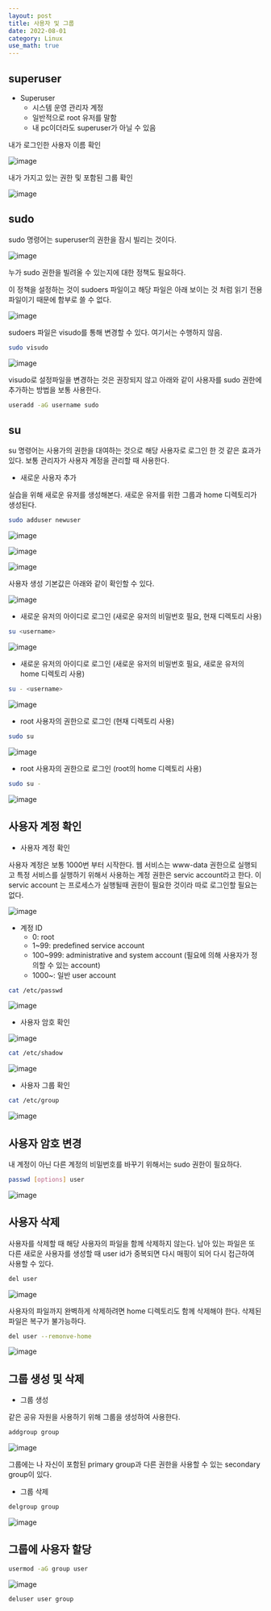 ```yaml
---
layout: post
title: 사용자 및 그룹
date: 2022-08-01
category: Linux
use_math: true
---
```


## superuser

- Superuser
  - 시스템 운영 관리자 계정
  - 일반적으로 root 유저를 말함
  - 내 pc이더라도 superuser가 아닐 수 있음

내가 로그인한 사용자 이름 확인
 
![image](https://user-images.githubusercontent.com/61526722/182022719-5f67efff-7606-439b-8aa1-c1e4b1308169.png)

내가 가지고 있는 권한 및 포함된 그룹 확인
  
![image](https://user-images.githubusercontent.com/61526722/182022729-ed024855-12b0-406f-8e1a-063eb5db41df.png)


## sudo

sudo 명령어는 superuser의 권한을 잠시 빌리는 것이다.

![image](https://user-images.githubusercontent.com/61526722/182022808-dd2b2600-66e0-4c70-b465-88037e89a27b.png)

누가 sudo 권한을 빌려올 수 있는지에 대한 정책도 필요하다. 

이 정책을 설정하는 것이 sudoers 파일이고 해당 파일은 아래 보이는 것 처럼 읽기 전용 파일이기 때문에 함부로 쓸 수 없다.

![image](https://user-images.githubusercontent.com/61526722/182022914-88e64b12-bb04-4994-9385-62b6bee4c5b8.png)

sudoers 파일은 visudo를 통해 변경할 수 있다. 여기서는 수행하지 않음.

```bash
sudo visudo
```

![image](https://user-images.githubusercontent.com/61526722/182023021-0de03aaa-e383-41c2-8be4-ac5e21de9a0d.png)

visudo로 설정파일을 변경하는 것은 권장되지 않고 아래와 같이 사용자를 sudo 권한에 추가하는 방법을 보통 사용한다. 

```bash
useradd -aG username sudo
```

## su

su 명령어는 사용가의 권한을 대여하는 것으로 해당 사용자로 로그인 한 것 같은 효과가 있다. 보통 관리자가 사용자 계정을 관리할 때 사용한다. 

- 새로운 사용자 추가

실습을 위해 새로운 유저를 생성해본다. 새로운 유저를 위한 그룹과 home 디렉토리가 생성된다. 

```bash
sudo adduser newuser
```

![image](https://user-images.githubusercontent.com/61526722/182023593-db5fc335-16b6-479c-aaf9-3031f560329b.png)

![image](https://user-images.githubusercontent.com/61526722/182025127-8ad1c620-5f8f-4315-b2d9-f78ebb24b554.png)

![image](https://user-images.githubusercontent.com/61526722/182025148-ccdcb0a7-64a0-42fd-b3c9-13f75a323173.png)

사용자 생성 기본값은 아래와 같이 확인할 수 있다. 

![image](https://user-images.githubusercontent.com/61526722/182025221-505addfe-dc70-4de7-92df-3d6adb9ad585.png)



- 새로운 유저의 아이디로 로그인 (새로운 유저의 비밀번호 필요, 현재 디렉토리 사용) 
```bash 
su <username>
```

![image](https://user-images.githubusercontent.com/61526722/182023717-36e860b6-ec98-4eb9-a139-a06331a19315.png)


- 새로운 유저의 아이디로 로그인 (새로운 유저의 비밀번호 필요, 새로운 유저의 home 디렉토리 사용) 
```bash 
su - <username>
```

![image](https://user-images.githubusercontent.com/61526722/182023772-a3175a3d-839f-4018-be33-ed452c0bdcc8.png)


- root 사용자의 권한으로 로그인 (현재 디렉토리 사용) 
```bash 
sudo su
```

![image](https://user-images.githubusercontent.com/61526722/182023867-706b6b2e-8f7a-497a-ba82-199cb32f4b9c.png)

- root 사용자의 권한으로 로그인 (root의 home 디렉토리 사용) 
```bash 
sudo su -
```

![image](https://user-images.githubusercontent.com/61526722/182023899-6f5c7f2c-9389-4ff0-93f0-b739b1c845c6.png)


## 사용자 계정 확인


- 사용자 계정 확인 

사용자 계정은 보통 1000번 부터 시작한다. 웹 서비스는 www-data 권한으로 실행되고 특정 서비스를 실행하기 위해서 사용하는 계정 권한은 servic account라고 한다. 이 servic account 는 프로세스가 실행될때 권한이 필요한 것이라 따로 로그인할 필요는 없다. 

![image](https://user-images.githubusercontent.com/61526722/182024408-4e16e1a9-ad49-4b40-9390-0fc2f9201276.png)

- 계정 ID
  - 0: root
  - 1~99: predefined service account
  - 100~999: administrative and system account (필요에 의해 사용자가 정의할 수 있는 account)
  - 1000~: 일반 user account


```bash
cat /etc/passwd
```
![image](https://user-images.githubusercontent.com/61526722/182024202-e7794c9a-8aa0-443a-9ea1-c5f0cd9cae9a.png)


- 사용자 암호 확인 

![image](https://user-images.githubusercontent.com/61526722/182025031-5866083b-b4a5-450a-b499-7b7c0aee2479.png)


```bash 
cat /etc/shadow
```

![image](https://user-images.githubusercontent.com/61526722/182024228-282c80cb-9483-4b6e-89bb-a3c705beb73b.png)


- 사용자 그룹 확인 

```bash 
cat /etc/group
```

![image](https://user-images.githubusercontent.com/61526722/182024247-ef546373-7599-4ac0-915a-8e999741b967.png)


## 사용자 암호 변경

내 계정이 아닌 다른 계정의 비밀번호를 바꾸기 위해서는 sudo 권한이 필요하다. 

```bash
passwd [options] user
```

![image](https://user-images.githubusercontent.com/61526722/182025476-450ec884-6378-43e7-ae75-1ecd31c5f8b1.png)


## 사용자 삭제

사용자를 삭제할 때 해당 사용자의 파일을 함께 삭제하지 않는다. 남아 있는 파일은 또 다른 새로운 사용자를 생성할 때 user id가 중복되면 다시 매핑이 되어 다시 접근하여 사용할 수 있다. 

```bash 
del user
```
![image](https://user-images.githubusercontent.com/61526722/182025644-8487d57c-6638-45b4-9053-c48f2d43d1f9.png)


사용자의 파일까지 완벽하게 삭제하려면 home 디렉토리도 함께 삭제해야 한다. 삭제된 파일은 복구가 불가능하다. 

```bash 
del user --remonve-home
```

![image](https://user-images.githubusercontent.com/61526722/182025637-77daa522-7432-4c4a-922d-5136bdf7ad1f.png)


## 그룹 생성 및 삭제

- 그룹 생성

같은 공유 자원을 사용하기 위해 그룹을 생성하여 사용한다.

```bash 
addgroup group
```

![image](https://user-images.githubusercontent.com/61526722/182025733-6f281460-82c5-4820-9e5e-8f85467582f3.png)

그룹에는 나 자신이 포함된 primary group과 다른 권한을 사용할 수 있는 secondary group이 있다.  

- 그룹 삭제

```bash
delgroup group
```

![image](https://user-images.githubusercontent.com/61526722/182025881-03690ffe-051d-4a07-bd23-7025ae12e2b8.png)

## 그룹에 사용자 할당

```bash 
usermod -aG group user
```

![image](https://user-images.githubusercontent.com/61526722/182026036-a2596de7-ca3f-4626-ab0e-44abae13f2e5.png)

```bash 
deluser user group
```

